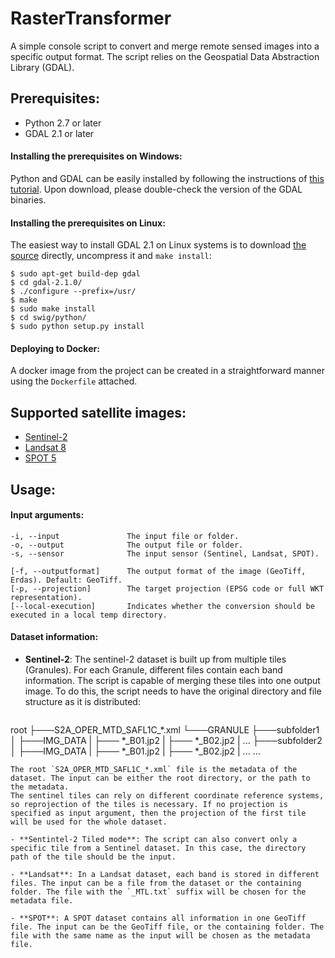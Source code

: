 # RasterTransformer
A simple console script to convert and merge remote sensed images into a specific output format. The script relies on the Geospatial Data Abstraction Library (GDAL).

## Prerequisites:
- Python 2.7 or later
- GDAL 2.1 or later

#### Installing the prerequisites on Windows: 
Python and GDAL can be easily installed by following the instructions of [this tutorial](http://sandbox.idre.ucla.edu/sandbox/tutorials/installing-gdal-for-windows). Upon download, please double-check the version of the GDAL binaries.

#### Installing the prerequisites on Linux:
The easiest way to install GDAL 2.1 on Linux systems is to download [the source](http://download.osgeo.org/gdal/2.1.0/gdal-2.1.0.tar.gz) directly, uncompress it and `make install`:

```
$ sudo apt-get build-dep gdal
$ cd gdal-2.1.0/
$ ./configure --prefix=/usr/
$ make
$ sudo make install
$ cd swig/python/
$ sudo python setup.py install
```

#### Deploying to Docker:
A docker image from the project can be created in a straightforward manner using the `Dockerfile` attached.

## Supported satellite images:
- [Sentinel-2](https://sentinel.esa.int/web/sentinel/missions/sentinel-2)
- [Landsat 8](http://landsat.usgs.gov/landsat8.php)
- [SPOT 5](http://www.satimagingcorp.com/satellite-sensors/other-satellite-sensors/spot-5/)

## Usage:

#### Input arguments:
```
-i, --input               The input file or folder.
-o, --output              The output file or folder.
-s, --sensor              The input sensor (Sentinel, Landsat, SPOT).

[-f, --outputformat]      The output format of the image (GeoTiff, Erdas). Default: GeoTiff.
[-p, --projection]        The target projection (EPSG code or full WKT representation).
[--local-execution]       Indicates whether the conversion should be executed in a local temp directory.
```

#### Dataset information:
- **Sentinel-2**: The sentinel-2 dataset is built up from multiple tiles (Granules). For each Granule, different files contain each band information. The script is capable of merging these tiles into one output image. To do this, the script needs to have the original directory and file structure as it is distributed:

  ```
root
├───S2A_OPER_MTD_SAFL1C_*.xml
└───GRANULE
        ├───subfolder1
        │   ├───IMG_DATA
        |       ├─── *_B01.jp2
        |       ├─── *_B02.jp2
        |       ...
        ├───subfolder2
        │   ├───IMG_DATA
        |       ├─── *_B01.jp2
        |       ├─── *_B02.jp2
        |       ...
        ...
  ```
  The root `S2A_OPER_MTD_SAFL1C_*.xml` file is the metadata of the dataset. The input can be either the root directory, or the path to the metadata. 
  The sentinel tiles can rely on different coordinate reference systems, so reprojection of the tiles is necessary. If no projection is specified as input argument, then the projection of the first tile will be used for the whole dataset.
  
- **Sentintel-2 Tiled mode**: The script can also convert only a specific tile from a Sentinel dataset. In this case, the directory path of the tile should be the input.

- **Landsat**: In a Landsat dataset, each band is stored in different files. The input can be a file from the dataset or the containing folder. The file with the `_MTL.txt` suffix will be chosen for the metadata file.

- **SPOT**: A SPOT dataset contains all information in one GeoTiff file. The input can be the GeoTiff file, or the containing folder. The file with the same name as the input will be chosen as the metadata file. 
